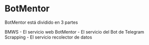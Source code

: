 # BotMentor
BotMentor está dividido en 3 partes

BMWS - El servicio web
BotMentor - El servicio del Bot de Telegram
Scrapping - El servicio recolector de datos

